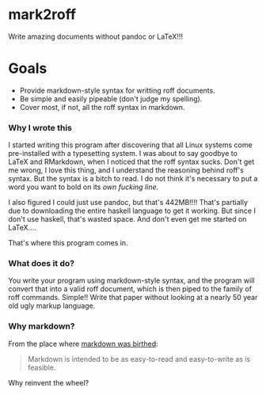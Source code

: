 # mark2roff

Write amazing documents without pandoc or LaTeX!!!

# Goals

+ Provide markdown-style syntax for writting roff documents.
+ Be simple and easily pipeable (don't judge my spelling).
+ Cover most, if not, all the roff syntax in markdown. 

### Why I wrote this
I started writing this program after discovering that all Linux systems come
pre-installed with a typesetting system.  I was about to say goodbye to LaTeX 
and RMarkdown, when I noticed that the roff syntax sucks. Don't get me wrong, I
love this thing, and I understand the reasoning behind roff's syntax. But the 
syntax is a bitch to read.  I do not think it's necessary to put a word you 
want to bold on its _own fucking line_.

I also figured I could just use pandoc, but that's 442MB!!!!  That's partially
due to downloading the entire haskell language to get it working.  But since I
don't use haskell, that's wasted space.  And don't even get me started on
LaTeX....

That's where this program comes in.

### What does it do?

You write your program using markdown-style syntax, and the program will
convert that into a valid roff document, which is then piped to the family of
roff commands.  Simple!!  Write that paper without looking at a nearly 50 year
old ugly markup language.

### Why markdown?

From the place where [markdown was birthed][1]:

> Markdown is intended to be as easy-to-read and easy-to-write as is feasible.

Why reinvent the wheel?



[1]: https://daringfireball.net/projects/markdown/syntax#philosophy
